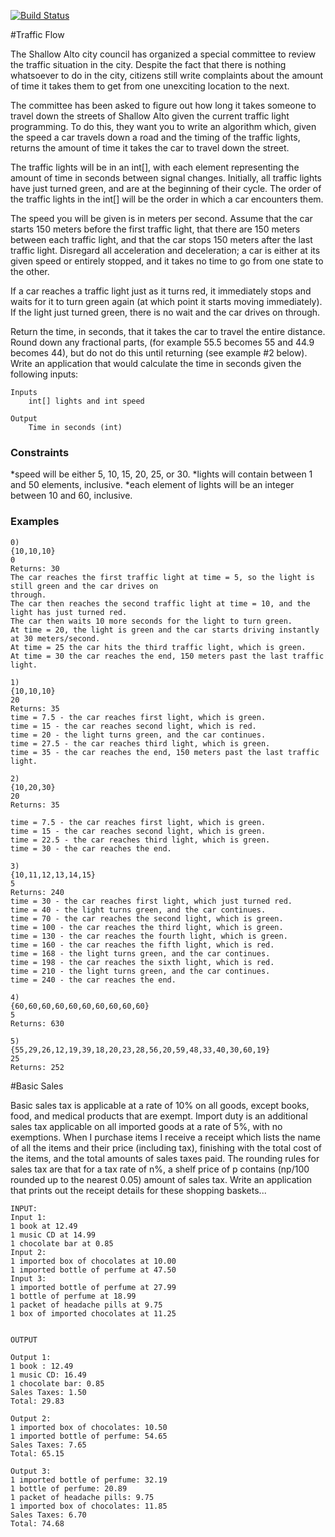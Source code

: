 [![Build Status](https://travis-ci.org/regis-leray/exercise.png?branch=master)](https://travis-ci.org/regis-leray/exercise)



#Traffic Flow

The Shallow Alto city council has organized a special committee to review the traffic situation in the city. Despite the fact that there is nothing whatsoever to do in the city, citizens still write
complaints about the amount of time it takes them to get from one unexciting location to the next.

The committee has been asked to figure out how long it takes someone to travel down the streets of Shallow Alto given the current traffic light programming. To do this, they want you to
write an algorithm which, given the speed a car travels down a road and the timing of the traffic lights, returns the amount of time it takes the car to travel down the street.

The traffic lights will be in an int[], with each element representing the amount of time in seconds between signal changes. Initially, all traffic lights have just turned green, and are at the
beginning of their cycle. The order of the traffic lights in the int[] will be the order in which a car encounters them.

The speed you will be given is in meters per second. Assume that the car starts 150 meters before the first traffic light, that there are 150 meters between each traffic light, and that the
car stops 150 meters after the last traffic light. Disregard all acceleration and deceleration; a car is either at its given speed or entirely stopped, and it takes no time to go from one state to the
other.

If a car reaches a traffic light just as it turns red, it immediately stops and waits for it to turn green again (at which point it starts moving immediately). If the light just turned green, there is
no wait and the car drives on through.

Return the time, in seconds, that it takes the car to travel the entire distance. Round down any fractional parts, (for example 55.5 becomes 55 and 44.9 becomes 44), but do not do this until
returning (see example #2 below).
Write an application that would calculate the time in seconds given the following inputs:

```
Inputs
    int[] lights and int speed

Output
    Time in seconds (int)
```


### Constraints

*speed will be either 5, 10, 15, 20, 25, or 30.
*lights will contain between 1 and 50 elements, inclusive.
*each element of lights will be an integer between 10 and 60, inclusive.

### Examples

```
0)
{10,10,10}
0
Returns: 30
The car reaches the first traffic light at time = 5, so the light is still green and the car drives on
through.
The car then reaches the second traffic light at time = 10, and the light has just turned red.
The car then waits 10 more seconds for the light to turn green.
At time = 20, the light is green and the car starts driving instantly at 30 meters/second.
At time = 25 the car hits the third traffic light, which is green.
At time = 30 the car reaches the end, 150 meters past the last traffic light.
```

```
1)
{10,10,10}
20
Returns: 35
time = 7.5 - the car reaches first light, which is green.
time = 15 - the car reaches second light, which is red.
time = 20 - the light turns green, and the car continues.
time = 27.5 - the car reaches third light, which is green.
time = 35 - the car reaches the end, 150 meters past the last traffic light.
```

```
2)
{10,20,30}
20
Returns: 35

time = 7.5 - the car reaches first light, which is green.
time = 15 - the car reaches second light, which is green.
time = 22.5 - the car reaches third light, which is green.
time = 30 - the car reaches the end.
```

```
3)
{10,11,12,13,14,15}
5
Returns: 240
time = 30 - the car reaches first light, which just turned red.
time = 40 - the light turns green, and the car continues.
time = 70 - the car reaches the second light, which is green.
time = 100 - the car reaches the third light, which is green.
time = 130 - the car reaches the fourth light, which is green.
time = 160 - the car reaches the fifth light, which is red.
time = 168 - the light turns green, and the car continues.
time = 198 - the car reaches the sixth light, which is red.
time = 210 - the light turns green, and the car continues.
time = 240 - the car reaches the end.
```

```
4)
{60,60,60,60,60,60,60,60,60,60}
5
Returns: 630
```

```
5)
{55,29,26,12,19,39,18,20,23,28,56,20,59,48,33,40,30,60,19}
25
Returns: 252
```

#Basic Sales

Basic sales tax is applicable at a rate of 10% on all goods, except books, food, and medical products that are exempt. Import duty is an additional sales tax applicable on all imported
goods at a rate of 5%, with no exemptions. When I purchase items I receive a receipt which lists the name of all the items and their price
(including tax), finishing with the total cost of the items, and the total amounts of sales taxes paid. The rounding rules for sales tax are that for a tax rate of n%, a shelf price of p contains
(np/100 rounded up to the nearest 0.05) amount of sales tax. Write an application that prints out the receipt details for these shopping baskets...

```
INPUT:
Input 1:
1 book at 12.49
1 music CD at 14.99
1 chocolate bar at 0.85
Input 2:
1 imported box of chocolates at 10.00
1 imported bottle of perfume at 47.50
Input 3:
1 imported bottle of perfume at 27.99
1 bottle of perfume at 18.99
1 packet of headache pills at 9.75
1 box of imported chocolates at 11.25


OUTPUT

Output 1:
1 book : 12.49
1 music CD: 16.49
1 chocolate bar: 0.85
Sales Taxes: 1.50
Total: 29.83

Output 2:
1 imported box of chocolates: 10.50
1 imported bottle of perfume: 54.65
Sales Taxes: 7.65
Total: 65.15

Output 3:
1 imported bottle of perfume: 32.19
1 bottle of perfume: 20.89
1 packet of headache pills: 9.75
1 imported box of chocolates: 11.85
Sales Taxes: 6.70
Total: 74.68
```
